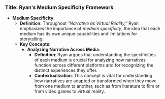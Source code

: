 ### Title: **Ryan's Medium Specificity Framework**
- **Medium Specificity**:
  - **Definition**: Throughout *"Narrative as Virtual Reality,"* Ryan emphasizes the importance of *medium specificity*, the idea that each medium has its own unique capabilities and limitations for storytelling.
  - **Key Concepts**:
    - **Analyzing Narrative Across Media**:
      - **Definition**: Ryan argues that understanding the specificities of each medium is crucial for analyzing how narratives function across different platforms and for recognizing the distinct experiences they offer.
      - **Contextualization**: This concept is vital for understanding how narratives are adapted or transformed when they move from one medium to another, such as from literature to film or from video games to virtual reality.